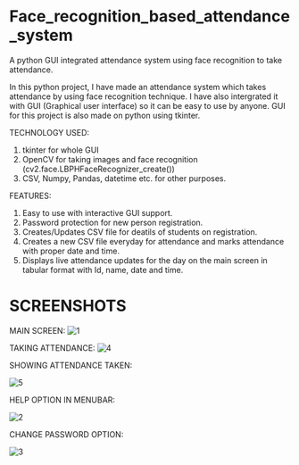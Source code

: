# Face_recognition_based_attendance_system



A python GUI integrated attendance system using face recognition to take attendance.


In this python project, I have made an attendance system which takes attendance by using face recognition technique. I have also intergrated it with GUI (Graphical user interface) so it can be easy to use by anyone. GUI for this project is also made on python using tkinter.

TECHNOLOGY USED:
1) tkinter for whole GUI
2) OpenCV for taking images and face recognition (cv2.face.LBPHFaceRecognizer_create())
3) CSV, Numpy, Pandas, datetime etc. for other purposes.

FEATURES:
1) Easy to use with interactive GUI support.
2) Password protection for new person registration.
3) Creates/Updates CSV file for deatils of students on registration.
4) Creates a new CSV file everyday for attendance and marks attendance with proper date and time.
5) Displays live attendance updates for the day on the main screen in tabular format with Id, name, date and time.

# SCREENSHOTS
MAIN SCREEN:
![1](https://user-images.githubusercontent.com/92314569/213887216-de8c3147-abe6-4feb-a258-ab0355b43667.jpg)


TAKING ATTENDANCE:
![4](https://user-images.githubusercontent.com/92314569/213887348-ade32790-32c4-453b-8128-70c622e0d0cb.jpg)


SHOWING ATTENDANCE TAKEN:

![5](https://user-images.githubusercontent.com/92314569/213887404-bb2e75b9-737c-476e-9038-d853dc2cb681.jpg)



HELP OPTION IN MENUBAR:

![2](https://user-images.githubusercontent.com/92314569/213887245-ba185ac3-3060-4bd3-ad83-83c13fb470a4.png)

CHANGE PASSWORD OPTION:

![3](https://user-images.githubusercontent.com/92314569/213887241-08889598-e564-46e5-8bbe-a68133b6c6fb.png)

